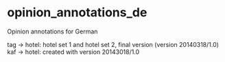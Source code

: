 opinion_annotations_de
======================

Opinion annotations for German

tag -> hotel: hotel set 1 and hotel set 2, final version (version 20140318/1.0)
kaf -> hotel: created with version 20143018/1.0
